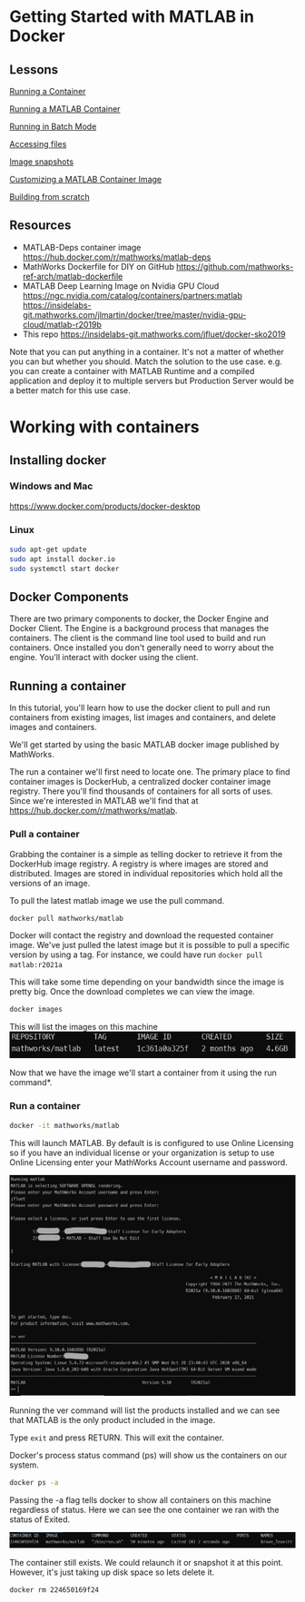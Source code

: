 # Getting Started with MATLAB in Docker

## Lessons
[Running a Container](#run)

[Running a MATLAB Container](#runmatlab)

[Running in Batch Mode](#runbatch)

[Accessing files](#files)

[Image snapshots](#snapshots)

[Customizing a MATLAB Container Image](#buildmatlab)

[Building from scratch](#buildscratch)

## Resources
- MATLAB-Deps container image 
https://hub.docker.com/r/mathworks/matlab-deps
- MathWorks Dockerfile for DIY on GitHub
https://github.com/mathworks-ref-arch/matlab-dockerfile
- MATLAB Deep Learning Image on Nvidia GPU Cloud
https://ngc.nvidia.com/catalog/containers/partners:matlab
https://insidelabs-git.mathworks.com/jlmartin/docker/tree/master/nvidia-gpu-cloud/matlab-r2019b
- This repo 
https://insidelabs-git.mathworks.com/jfluet/docker-sko2019

Note that you can put anything in a container.  It's not a matter of whether you can but whether you should. Match the solution to the use case.
e.g. you can create a container with MATLAB Runtime and a compiled application and deploy it to multiple servers but Production Server would be a better match for this use case.

# Working with containers

## Installing docker

### Windows and Mac
https://www.docker.com/products/docker-desktop

### Linux
```bash
sudo apt-get update
sudo apt install docker.io
sudo systemctl start docker
```

## Docker Components

There are two primary components to docker, the Docker Engine and Docker Client.   The Engine is a background process that manages the containers. The client is the command line tool used to build and run containers.  Once installed you don't generally need to worry about the engine.  You'll interact with docker using the client. 

<a name="run"></a>
## Running a container

In this tutorial, you'll learn how to use the docker client to pull and run containers from existing images, list images and containers, and delete images and containers.

We'll get started by using the basic MATLAB docker image published by MathWorks.

The run a container we'll first need to locate one.  The primary place to find container images is DockerHub, a centralized docker container image registry.  There you'll find thousands of containers for all sorts of uses.  Since we're interested in MATLAB we'll find that at https://hub.docker.com/r/mathworks/matlab.

### Pull a container
Grabbing the container is a simple as telling docker to retrieve it from the DockerHub image registry.  A registry is where images are stored and distributed.  Images are stored in individual repositories which hold all the versions of an image.

To pull the latest matlab image we use the pull command.

```bash
docker pull mathworks/matlab
```
Docker will contact the registry and download the requested container image.  We've just pulled the latest image but it is possible to pull a specific version by using a tag.  For instance, we could have run ```docker pull matlab:r2021a```

This will take some time depending on your bandwidth since the image is pretty big.  Once the download completes we can view the image.

```bash
docker images
```
This will list the images on this machine
![](images/docker-images.png)

Now that we have the image we'll start a container from it using the run command*.  

### Run a container
```bash
docker -it mathworks/matlab
```

This will launch MATLAB.  By default is is configured to use Online Licensing so if you have an individual license or your organization is setup to use Online  Licensing enter your MathWorks Account username and password.  

![](images/run-matlab.png)

Running the ver command will list the products installed and we can see that MATLAB is the only product included in the image. 

Type ```exit``` and press RETURN.  This will exit the container. 

Docker's process status command (ps) will show us the containers on our system.

```bash
docker ps -a
```
Passing the -a flag tells docker to show all containers on this machine regardless of status.  Here we can see the one container we ran with the status of Exited.

![](images/docker-ps.png)

The container still exists.  We could relaunch it or snapshot it at this point.  However, it's just taking up disk space so lets delete it.

```bash
docker rm 224650169f24
```
